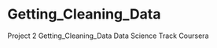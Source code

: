 Getting_Cleaning_Data
=====================

Project 2 Getting_Cleaning_Data Data Science Track Coursera

